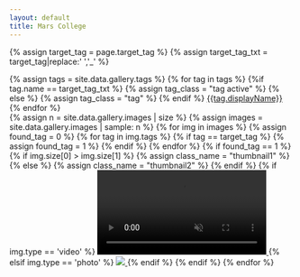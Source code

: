 ```yaml
---
layout: default
title: Mars College
---
```


{% assign target_tag = page.target_tag %}
{% assign target_tag_txt = target_tag|replace:' ','_' %} 

<script src="https://cdn.jsdelivr.net/npm/jquery@3.5.1/dist/jquery.min.js"></script>
<link rel="stylesheet" href="https://cdn.jsdelivr.net/gh/fancyapps/fancybox@3.5.7/dist/jquery.fancybox.min.css" />
<script src="https://cdn.jsdelivr.net/gh/fancyapps/fancybox@3.5.7/dist/jquery.fancybox.min.js"></script>

<div class="container">
    <div id="tags">
    {% assign tags = site.data.gallery.tags %} 
    {% for tag in tags %}
        {%if tag.name == target_tag_txt %}
            {% assign tag_class = "tag active" %}
        {% else %}
            {% assign tag_class = "tag" %}
        {% endif %}
        <a href="/gallery/{{tag.name|replace:' ','_'}}" class="{{tag_class}}" id="tag_{{tag.name|replace:' ','_'}}">{{tag.displayName}}</a> 
    {% endfor %}
    </div>
    <div id="images">
        {% assign n = site.data.gallery.images | size %}
        {% assign images = site.data.gallery.images | sample: n %}
        {% for img in images %}
            {% assign found_tag = 0 %}
            {% for tag in img.tags %} 
                {% if tag == target_tag %}
                    {% assign found_tag = 1 %}
                {% endif %}
            {% endfor %}
            {% if found_tag == 1 %}  
                {% if img.size[0] > img.size[1] %}
                    {% assign class_name = "thumbnail1" %}
                {% else %}
                    {% assign class_name = "thumbnail2" %}
                {% endif %}
                {% if img.type == 'video' %}
                <a href="https://dl.dropboxusercontent.com/sh/jr8gbitumdjw6dj/{{img.dropbox}}/{{img.name}}?dl=0" data-fancybox="gallery" > 
                    <video class="{{class_name}}" autoplay playsinline muted loop>
                        <source src="/images/gallery/thumb/{{img.name}}" type="video/mp4">                    
                        Your browser does not support playing this video
                    </video>
                </a>
                {% elsif img.type == 'photo' %}
                <a href="https://drive.google.com/uc?export=view&id={{img.gdrive}}" data-fancybox="gallery" > 
                    <img class="{{class_name}}" src="/images/gallery/thumb/{{img.name}}">
                </a>
                {% endif %}
            {% endif %}
        {% endfor %}
    </div>
</div>
